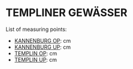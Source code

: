 # TEMPLINER GEWÄSSER

List of measuring points:

* [KANNENBURG OP](./KANNENBURG-OP): <Value topic="rivers/pegel-online/TlG/KANNENBURG-OP/measurementValue"/> cm
* [KANNENBURG UP](./KANNENBURG-UP): <Value topic="rivers/pegel-online/TlG/KANNENBURG-UP/measurementValue"/> cm
* [TEMPLIN OP](./TEMPLIN-OP): <Value topic="rivers/pegel-online/TlG/TEMPLIN-OP/measurementValue"/> cm
* [TEMPLIN UP](./TEMPLIN-UP): <Value topic="rivers/pegel-online/TlG/TEMPLIN-UP/measurementValue"/> cm
